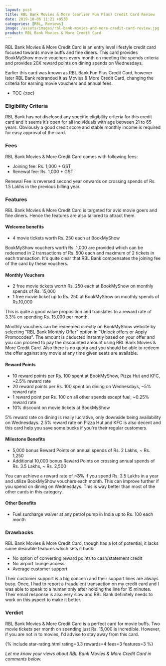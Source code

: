 ```yaml
---
layout: post
title: RBL Bank Movies & More (earlier Fun Plus) Credit Card Review
date: 2019-10-06 11:21 +0530
categories: [RBL, Reviews]
image: /assets/images/rbl-bank-movies-and-more-credit-card-review.jpg
product: RBL Bank Movies & More Credit Card
---
```


RBL Bank Movies & More Credit Card is an entry level lifestyle credit card focused towards movie buffs and fine diners. This card provides BookMyShow movie vouchers every month on meeting the spends criteria and provides 20X reward points on dining spends on Wednesdays.

Earlier this card was known as RBL Bank Fun Plus Credit Card, however later RBL Bank rebranded it as Movies & More Credit Card, changing the criteria for earning movie vouchers and annual fees.

* TOC
{:toc}

### Eligibility Criteria

RBL Bank has not disclosed any specific eligibility criteria for this credit card and it seems it’s open for all individuals with age between 21 to 65 years. Obviously a good credit score and stable monthly income is required for easy approval of the card.

### Fees

RBL Bank Movies & More Credit Card comes with following fees:

- Joining fee: Rs. 1,000 + GST
- Renewal fee: Rs. 1,000 + GST

Renewal Fee is reversed second year onwards on crossing spends of Rs. 1.5 Lakhs in the previous billing year.

### Features

RBL Bank Movies & More Credit Card is targeted for avid movie goers and fine diners. Hence the features are also tailored to attract them.

#### Welcome benefits

- 4 movie tickets worth Rs. 250 each at BookMyShow

BookMyShow vouchers worth Rs. 1,000 are provided which can be redeemed in 2 transactions of Rs. 500 each and maximum of 2 tickets in each transaction. It's quite clear that RBL Bank compensates the joining fee of the card by these vouchers.

#### Monthly Vouchers

- 2 free movie tickets worth Rs. 250 each at BookMyShow on monthly spends of Rs. 15,000
- 1 free movie ticket up to Rs. 250 at BookMyShow on monthly spends of Rs.10,000

This is quite a good value proposition and translates to a reward rate of 3.3% on spending Rs. 15,000 per month.

Monthly vouchers can be redeemed directly on BookMyShow website by selecting "RBL Bank Monthly Offer" option in "Unlock offers or Apply Promocodes". The amount is deducted instantly based on your offer and you can proceed to pay the discounted amount using RBL Bank Movies & More Credit Card. Also there is no quota and you should be able to redeem the offer against any movie at any time given seats are available.

#### Reward Points

- 10 reward points per Rs. 100 spent at BookMyShow, Pizza Hut and KFC, ~2.5% reward rate
- 20 reward points per Rs. 100 spent on dining on Wednesdays, ~5% reward rate
- 1 reward point per Rs. 100 on all other spends except fuel, ~0.25% reward rate
- 10% discount on movie tickets at BookMyShow

5% reward rate on dining is really lucrative, only downside being availability on Wednesdays. 2.5% reward rate on Pizza Hut and KFC is also decent and this card help you save some bucks if you're their regular customers.

#### Milestone Benefits

- 5,000 bonus Reward Points on annual spends of Rs. 2 Lakhs, ~ Rs. 1,250
- Additional 10,000 bonus Reward Points on crossing annual spends of Rs. 3.5 Lakhs, ~ Rs. 2,500

You can achieve a reward rate of **~3%** if you spend Rs. 3.5 Lakhs in a year and utilize BookMyShow vouchers each month. This can improve further if you spend on dining on Wednesdays. This is way better than most of the other cards in this category.

#### Other Benefits

- Fuel surcharge waiver at any petrol pump in India up to Rs. 100 each month

### Drawbacks

RBL Bank Movies & More Credit Card, though has a lot of potential, it lacks some desirable features which sets it back:

- No option of converting reward points to cash/statement credit
- No airport lounge access
- Average customer support

Their customer support is a big concern and their support lines are always busy. Once, I had to report a fraudulent transaction on my credit card and I was able to speak to a human only after holding the line for 15 minutes. Their email response is also very slow and RBL Bank definitely needs to work on this aspect to make it better.

### Verdict

RBL Bank Movies & More Credit Card is a perfect card for movie buffs. Two movie tickets per month on spending just Rs. 15,000 is incredible. However, if you are not in to movies, I'd advise to stay away from this card.

{% include star-rating.html rating=3.3 rewards=4 fees=3 features=3 %}

_Let me know your views about RBL Bank Movies & More Credit Card in comments below._

